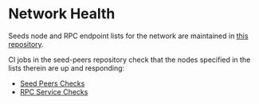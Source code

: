 # Network Health
Seeds node and RPC endpoint lists for the network are maintained in [this repository](https://github.com/0LNetworkCommunity/seed-peers).

CI jobs in the seed-peers repository check that the nodes specified in the lists therein are up and responding:

 - [Seed Peers Checks](https://github.com/0LNetworkCommunity/seed-peers/actions/workflows/check-seed-peers.yaml)
 - [RPC Service Checks](https://github.com/0LNetworkCommunity/seed-peers/actions/workflows/check-fullnode-playlist.yaml)

